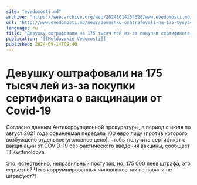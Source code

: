 ```yaml
---
site: "evedomosti.md"
archive: "https://web.archive.org/web/20241014154528/www.evedomosti.md/news/devushku-oshtrafovali-na-175-tysyach-lej-iz-za-pokupki-serti"
url: "http://www.evedomosti.md/news/devushku-oshtrafovali-na-175-tysyach-lej-iz-za-pokupki-serti"
language: ru
title: "Девушку оштрафовали на 175 тысяч лей из-за покупки сертификата о вакцинации от Covid-19"
publication: '[[Moldavskie Vedomosti]]'
published: 2024-09-14T09:40
---
```


# Девушку оштрафовали на 175 тысяч лей из-за покупки сертификата о вакцинации от Covid-19

Согласно данным Антикоррупционной прокуратуры, в период с июля по август 2021 года обвиняемая передала 100 евро лицу (против которого возбуждено отдельное уголовное дело), чтобы получить сертификат о вакцинации от COVID-19 без фактического введения вакцины, сообщает ТГКwtfmoldova.

Это, естественно, неправильный поступок, но, 175 000 леев штрафа, это серьезно? Чего коррумпированных чиновников так не ловят и не штрафуют?!